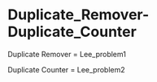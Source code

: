 # Duplicate_Remover-Duplicate_Counter

Duplicate Remover = Lee_problem1

Duplicate Counter = Lee_problem2
